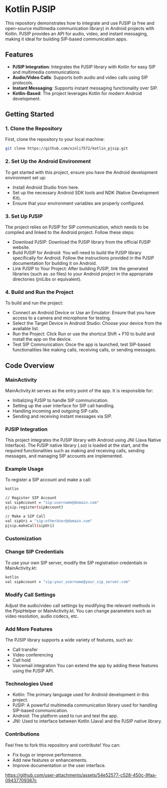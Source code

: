 # Kotlin PJSIP

This repository demonstrates how to integrate and use PJSIP (a free and open-source multimedia communication library) in Android projects with Kotlin. PJSIP provides an API for audio, video, and instant messaging, making it ideal for building SIP-based communication apps.

## Features

- **PJSIP Integration**: Integrates the PJSIP library with Kotlin for easy SIP and multimedia communications.
- **Audio/Video Calls**: Supports both audio and video calls using SIP protocols.
- **Instant Messaging**: Supports instant messaging functionality over SIP.
- **Kotlin-Based**: The project leverages Kotlin for modern Android development.

## Getting Started

### 1. Clone the Repository

First, clone the repository to your local machine:

```bash
git clone https://github.com/xinli7572/kotlin_pjsip.git
```

### 2. Set Up the Android Environment
To get started with this project, ensure you have the Android development environment set up:

- Install Android Studio from here.
- Set up the necessary Android SDK tools and NDK (Native Development Kit).
- Ensure that your environment variables are properly configured.
### 3. Set Up PJSIP
The project relies on PJSIP for SIP communication, which needs to be compiled and linked to the Android project. Follow these steps:

- Download PJSIP: Download the PJSIP library from the official PJSIP website.
- Build PJSIP for Android: You will need to build the PJSIP library specifically for Android. Follow the instructions provided in the PJSIP documentation for building it on Android.
- Link PJSIP to Your Project: After building PJSIP, link the generated libraries (such as .so files) to your Android project in the appropriate directories (jniLibs or equivalent).

### 4. Build and Run the Project
To build and run the project:

- Connect an Android Device or Use an Emulator: Ensure that you have access to a camera and microphone for testing.
- Select the Target Device in Android Studio: Choose your device from the available list.
- Run the Project: Click Run or use the shortcut Shift + F10 to build and install the app on the device.
- Test SIP Communication: Once the app is launched, test SIP-based functionalities like making calls, receiving calls, or sending messages.

## Code Overview
### MainActivity
MainActivity.kt serves as the entry point of the app. It is responsible for:

- Initializing PJSIP to handle SIP communication.
- Setting up the user interface for SIP call handling.
- Handling incoming and outgoing SIP calls.
- Sending and receiving instant messages via SIP.
### PJSIP Integration
This project integrates the PJSIP library with Android using JNI (Java Native Interface). The PJSIP native library (.so) is loaded at the start, and the required functionalities such as making and receiving calls, sending messages, and managing SIP accounts are implemented.

### Example Usage
To register a SIP account and make a call:

```bash
kotlin

// Register SIP Account
val sipAccount = "sip:username@domain.com"
pjsip.register(sipAccount)

// Make a SIP Call
val sipUri = "sip:otherUser@domain.com"
pjsip.makeCall(sipUri)
```

### Customization
### Change SIP Credentials
To use your own SIP server, modify the SIP registration credentials in MainActivity.kt:
```bash
kotlin
val sipAccount = "sip:your_username@your_sip_server.com"
```

### Modify Call Settings
Adjust the audio/video call settings by modifying the relevant methods in the PjsipHelper or MainActivity.kt. You can change parameters such as video resolution, audio codecs, etc.

### Add More Features
The PJSIP library supports a wide variety of features, such as:

- Call transfer
- Video conferencing
- Call hold
- Voicemail integration
You can extend the app by adding these features using the PJSIP API.

### Technologies Used
- Kotlin: The primary language used for Android development in this project.
- PJSIP: A powerful multimedia communication library used for handling SIP-based communication.
- Android: The platform used to run and test the app.
- JNI: Used to interface between Kotlin (Java) and the PJSIP native library.
### Contributions
Feel free to fork this repository and contribute! You can:

- Fix bugs or improve performance.
-  Add new features or enhancements.
- Improve documentation or the user interface.



https://github.com/user-attachments/assets/54e52577-c528-450c-9faa-09437709367c

